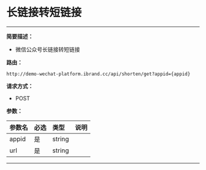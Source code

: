 
# 长链接转短链接
 ****

**简要描述：**


- 微信公众号长链接转短链接


**路由：**

```
http://demo-wechat-platform.ibrand.cc/api/shorten/get?appid={appid}

```
**请求方式：**
- POST

**参数：**

|参数名|必选|类型|说明|
|:----    |:---|:----- |-----   |
|appid |是  |string |  |
|url |是  |string |  |


 ****



